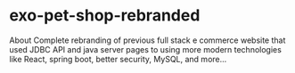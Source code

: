 # exo-pet-shop-rebranded
About Complete rebranding of previous full stack e commerce website that used JDBC API and java server pages to using more modern technologies like React, spring boot, better security, MySQL, and more...
